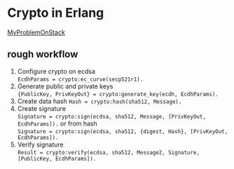 # Crypto in Erlang
[MyProblemOnStack](https://stackoverflow.com/questions/48723509/signing-of-datablock-as-hash-in-erlang-not-working-key-derivation-based-on-ec/48797942#48797942)  

## rough workflow

1. Configure crypto on ecdsa  
`
EcdhParams = crypto:ec_curve(secp521r1).
`
2. Generate public and private keys  
`
{PublicKey, PrivKeyOut} = crypto:generate_key(ecdh, EcdhParams).
`
3. Create data hash
`
Hash = crypto:hash(sha512, Message).
`
4. Create signature  
`
Signature = crypto:sign(ecdsa, sha512, Message, [PrivKeyOut, EcdhParams]).
`
or from hash  
`
Signature = crypto:sign(ecdsa, sha512, {digest, Hash}, [PrivKeyOut, EcdhParams]).
`
5. Verify signature  
`
Result = crypto:verify(ecdsa, sha512, Message2, Signature, [PublicKey, EcdhParams]).
`